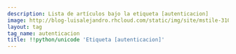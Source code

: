 ```yaml
---
description: Lista de artículos bajo la etiqueta [autenticacion]
image: http://blog-luisalejandro.rhcloud.com/static/img/site/mstile-310x310.png
layout: tag
tag_name: autenticacion
title: !!python/unicode 'Etiqueta [autenticacion]'
---
```

